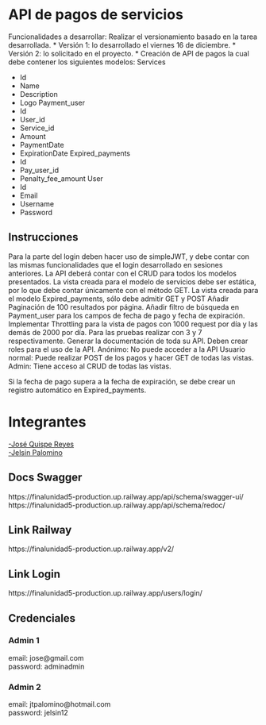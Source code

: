 <h1>API de pagos de servicios</h1>

Funcionalidades a desarrollar:
Realizar el versionamiento basado en la tarea desarrollada. *
Versión 1: lo desarrollado el viernes 16 de diciembre. *
Versión 2: lo solicitado en el proyecto. *
Creación de API de pagos la cual debe contener los siguientes modelos:
Services  
- Id
- Name
- Description
- Logo
Payment_user
- Id
- User_id
- Service_id
- Amount
- PaymentDate
- ExpirationDate
Expired_payments
- Id
- Pay_user_id
- Penalty_fee_amount
User
- Id
- Email
- Username
- Password
<h2>Instrucciones</h2>
Para la parte del login deben hacer uso de simpleJWT, y debe contar con las mismas funcionalidades que el login desarrollado en sesiones anteriores.
La API deberá contar con el CRUD para todos los modelos presentados.
La vista creada para el modelo de servicios debe ser estática, por lo que debe contar únicamente con el método GET.
La vista creada para el modelo Expired_payments, sólo debe admitir GET y POST
Añadir Paginación de 100 resultados por página.
Añadir filtro de búsqueda en Payment_user para los campos de fecha de pago y fecha de expiración.
Implementar Throttling para la vista de pagos con 1000 request por día y las demás de 2000 por día. Para las pruebas realizar con 3 y 7 respectivamente.
Generar la documentación de toda su API.
Deben crear roles para el uso de la API.
Anónimo: No puede acceder a la API
Usuario normal: Puede realizar POST de los pagos y hacer GET de todas las vistas.
Admin: Tiene acceso al CRUD de todas las vistas.

Si la fecha de pago supera a la fecha de expiración, se debe crear un registro automático en Expired_payments.

<h1> Integrantes </h1>
<a href="https://github.com/everyzzz/">-José Quispe Reyes</a><br>
<a href="https://github.com/JelsinPalomino/">-Jelsin Palomino</a><br>

<h2> Docs Swagger </h2>
https://finalunidad5-production.up.railway.app/api/schema/swagger-ui/<br>
https://finalunidad5-production.up.railway.app/api/schema/redoc/<br>

<h2> Link Railway </h2>
https://finalunidad5-production.up.railway.app/v2/

<h2> Link Login </h2>
https://finalunidad5-production.up.railway.app/users/login/ <br/>
<h2> Credenciales </h2>
<h3>Admin 1</h3>
email: jose@gmail.com<br/>
password: adminadmin<br/>
<h3>Admin 2</h3>
email: jtpalomino@hotmail.com<br/>
password: jelsin12<br/>
